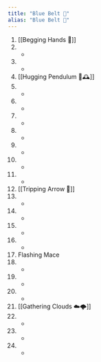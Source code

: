 ```yaml
---
title: "Blue Belt 🔵"
alias: "Blue Belt 🔵"
---
```


1. [[Begging Hands 🤲]]
2. -
3. -
4. [[Hugging Pendulum 🤗🕰️]]
5. -
6. -
7. -
8. -
9. -
10. -
11. -
12. [[Tripping Arrow 🏹]]
13. -
14. -
15. -
16. -
17. Flashing Mace
18. -
19. -
20. -
21. [[Gathering Clouds ☁️🌩️]]
22. -
23. -
24. -
